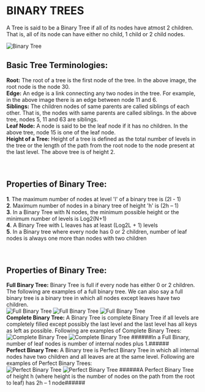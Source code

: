 # BINARY TREES

A Tree is said to be a Binary Tree if all of its nodes have atmost 2 children. That is, all of its node can have either no child, 1 child or 2 child nodes.

![Binary Tree](https://www.cdn.geeksforgeeks.org/wp-content/uploads/tree.jpg)

## Basic Tree Terminologies:
**Root:** The root of a tree is the first node of the tree. In the above image, the root node is the node 30.<br/>
**Edge:** An edge is a link connecting any two nodes in the tree. For example, in the above image there is an edge between node 11 and 6.<br/>
**Siblings:** The children nodes of same parents are called siblings of each other. That is, the nodes with same parents are called siblings. In the above tree, nodes 5, 11 and 63 are siblings.<br/>
**Leaf Node:** A node is said to be the leaf node if it has no children. In the above tree, node 15 is one of the leaf node.<br/>
**Height of a Tree:** Height of a tree is defined as the total number of levels in the tree or the length of the path from the root node to the node present at the last level. The above tree is of height 2.
<br/>
<br/>
<br/>
## Properties of Binary Tree:
**1**. The maximum number of nodes at level 'l' of a binary tree is (2l - 1)<br/>
**2**. Maximum number of nodes in a binary tree of height 'h' is (2h – 1)<br/>
**3**. In a Binary Tree with N nodes, the minimum possible height or the minimum number of levels is Log2(N+1)<br/>
**4**. A Binary Tree with L leaves has at least (Log2L + 1) levels<br/>
**5**. In a Binary tree where every node has 0 or 2 children, number of leaf nodes is always one more than nodes with two children<br/>
<br/>
<br/>
## Properties of Binary Tree:
**Full Binary Tree:** Binary Tree is full if every node has either 0 or 2 children. The following are examples of a full binary tree. We can also say a full binary tree is a binary tree in which all nodes except leaves have two children.<br/>
![Full Binary Tree](https://media.geeksforgeeks.org/wp-content/cdn-uploads/20191211141440/136.png)
![Full Binary Tree](https://media.geeksforgeeks.org/wp-content/cdn-uploads/20191211141452/226.png)
![Full Binary Tree](https://media.geeksforgeeks.org/wp-content/cdn-uploads/20191211141507/324.png)
<br/>
**Complete Binary Tree:** A Binary Tree is complete Binary Tree if all levels are completely filled except possibly the last level and the last level has all keys as left as possible. Following are examples of Complete Binary Trees:<br/>
![Complete Binary Tree](https://media.geeksforgeeks.org/wp-content/cdn-uploads/20191211141521/416.png)
![Complete Binary Tree](https://media.geeksforgeeks.org/wp-content/cdn-uploads/20191211141536/520.png)
######In a Full Binary, number of leaf nodes is number of internal nodes plus 1.######
<br/>
**Perfect Binary Tree:** A Binary tree is Perfect Binary Tree in which all internal nodes have two children and all leaves are at the same level. Following are examples of Perfect Binary Trees:<br/>
![Perfect Binary Tree](https://media.geeksforgeeks.org/wp-content/cdn-uploads/20191211141548/617.png)
![Perfect Binary Tree](https://media.geeksforgeeks.org/wp-content/cdn-uploads/20191211141559/714.png)
######A Perfect Binary Tree of height h (where height is the number of nodes on the path from the root to leaf) has 2h – 1 node######
